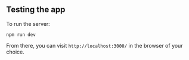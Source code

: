 ## Testing the app

To run the server:

```
npm run dev
```

From there, you can visit `http://localhost:3000/` in the browser of your choice.
